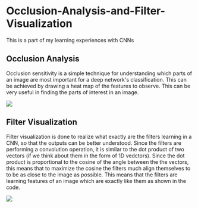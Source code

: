 # Occlusion-Analysis-and-Filter-Visualization
This is a part of my learning experiences with CNNs

## Occlusion Analysis
Occlusion sensitivity is a simple technique for understanding which parts of an image are most important for a deep network's classification. 
This can be achieved by drawing a heat map of the features to observe. This can be very useful in finding the parts of interest in an image.

<img src="https://www.researchgate.net/profile/Patrick_Zschech/publication/332935515/figure/fig2/AS:756220138897422@1557308339760/Heat-map-visualization-results-after-using-occlusion-sensitivity.jpg">

## Filter Visualization
Filter visualization is done to realize what exactly are the filters learning in a CNN, so that the outputs can be better understood. Since the filters are performing a convolution operation, it is similar to the dot product of two vectors (if we think about them in the form of 1D vedctors). Since the dot product is proportional to the cosine of the angle between the the vectors, this means that to maximize the cosine the filters much align themselves to to be as close to the image as possible. This means that the filters are learning features of an image which are exactly like them as shown in the code.

<img src="https://www.oreilly.com/library/view/deep-learning/9781491924570/assets/dpln_0416.png">
